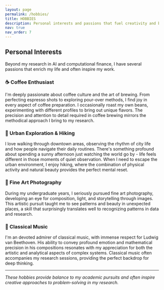 ```yaml
---
layout: page
permalink: /hobbies/
title: HOBBIES
description: Personal interests and passions that fuel creativity and balance.
nav: true
nav_order: 7
---
```


## Personal Interests

Beyond my research in AI and computational finance, I have several passions that enrich my life and often inspire my work.

### ☕ Coffee Enthusiast

I'm deeply passionate about coffee culture and the art of brewing. From perfecting espresso shots to exploring pour-over methods, I find joy in every aspect of coffee preparation. I occasionally roast my own beans, experimenting with different profiles to bring out unique flavors. The precision and attention to detail required in coffee brewing mirrors the methodical approach I bring to my research.

<!-- <div class="row mt-3">
    <div class="col-sm mt-3 mt-md-0">
        {% include figure.liquid path="assets/img/coffee_hobby.jpg" title="Coffee brewing setup" class="img-fluid rounded z-depth-1" %}
    </div>
</div>
<div class="caption">
    My coffee brewing setup - where science meets art.
</div> -->

### 🥾 Urban Exploration & Hiking

I love walking through downtown areas, observing the rhythm of city life and how people navigate their daily routines. There's something profound about spending a sunny afternoon just watching the world go by - life feels different in those moments of quiet observation. When I need to escape the urban environment, I enjoy hiking, where the combination of physical activity and natural beauty provides the perfect mental reset.

### 📸 Fine Art Photography

During my undergraduate years, I seriously pursued fine art photography, developing an eye for composition, light, and storytelling through images. This artistic pursuit taught me to see patterns and beauty in unexpected places, a skill that surprisingly translates well to recognizing patterns in data and research.

### 🎼 Classical Music

I'm an devoted admirer of classical music, with immense respect for Ludwig van Beethoven. His ability to convey profound emotion and mathematical precision in his compositions resonates with my appreciation for both the artistic and analytical aspects of complex systems. Classical music often accompanies my research sessions, providing the perfect backdrop for deep thinking.

---

*These hobbies provide balance to my academic pursuits and often inspire creative approaches to problem-solving in my research.*
